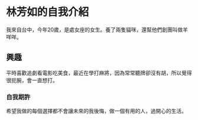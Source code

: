 <!DOCTYPE html
<html>
  <head>
    <meta charseet="UTF-8">
    <title>關於我</title>
  </head>
  <body> 
  <h1>林芳如的自我介紹</h1>  
  <p>我來自台中，今年20歲，是處女座的女生。養了兩隻貓咪，還幫他們創團叫做羊咩咩。</p>
    
  <h2>興趣</h2>
  <p>平時喜歡追劇看電影吃美食，最近在學打麻將，因為常常聽牌卻沒有胡，所以覺得很扼腕，會一直想打。</p>  
    
  <h3>自我期許</h3>
  <p>希望我做的每個選擇都不會讓未來的我後悔，做一個有用的人，過開心的生活。</p>  
    
  </body>
</html>    

